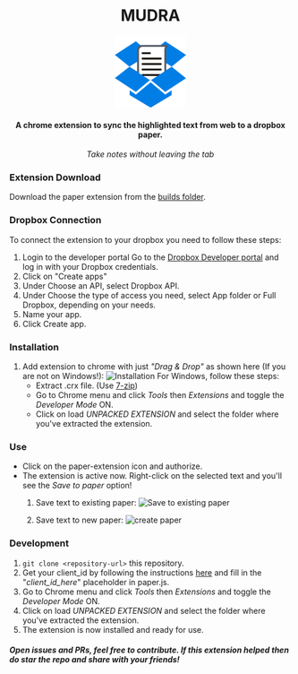 <h1  align='center'>
MUDRA
</h1> 
<p align='center'>
<img src='./img/icon-large.png' >
</p>
<h4 align='center'>
A chrome extension to sync the highlighted text from web to a dropbox paper. 
</h4> 
<p align='center'><i align='center'>Take notes without leaving the tab </i></p>

### Extension Download
Download the paper extension from the [builds folder](https://github.com/chaurasia-namrata/MUDRA/blob/master/build/).

### Dropbox Connection
To connect the extension to your dropbox you need to follow these steps:

1. Login to the developer portal
    Go to the [Dropbox Developer portal](https://www.dropbox.com/developers) and log in with your Dropbox credentials.
2. Click on "Create apps"
3. Under Choose an API, select Dropbox API.
4. Under Choose the type of access you need, select App folder or Full Dropbox, depending on your needs.
5. Name your app.
6. Click Create app.

### Installation
1. Add extension to chrome with just *"Drag & Drop"* as shown here (If you are not on Windows!):
![Installation](https://user-images.githubusercontent.com/27485533/45442995-2b96cc80-b6e1-11e8-8065-b9e30943ae0b.gif)
For Windows, follow these steps:
    - Extract .crx file. (Use [7-zip](http://www.7-zip.org/))
    - Go to Chrome menu and click *Tools* then *Extensions* and toggle the *Developer Mode* ON.
    - Click on load *UNPACKED EXTENSION* and select the folder where you've extracted the extension.



### Use
- Click on the paper-extension icon and authorize.
- The extension is active now. Right-click on the selected text and you'll see the *Save to paper* option!<br>
  1. Save text to existing paper:
  ![Save to existing paper](https://user-images.githubusercontent.com/27485533/45487187-3f8f0c80-b77b-11e8-97a5-3a5c4d1018fd.gif)

  2. Save text to new paper:
  ![create paper](https://user-images.githubusercontent.com/27485533/45487333-a6acc100-b77b-11e8-9b5d-178da966b48f.gif)


### Development
1. `git clone <repository-url>` this repository.
2. Get your client_id by following the instructions [here](https://auth0.com/docs/connections/social/dropbox/ "Connect your app to Dropbox") and fill in the "*client_id_here*" placeholder in paper.js.
3. Go to Chrome menu and click *Tools* then *Extensions* and toggle the *Developer Mode* ON.
4. Click on load *UNPACKED EXTENSION* and select the folder where you've extracted the extension.
5. The extension is now installed and ready for use.

##### Open issues and PRs, feel free to contribute. If this extension helped then do star the repo and share with your friends!
